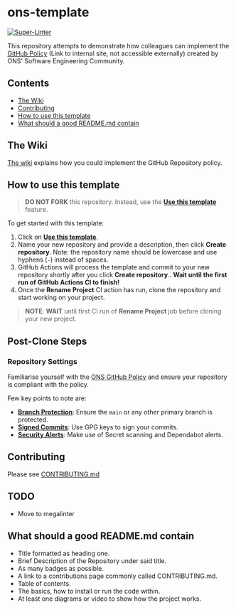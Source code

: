 # ons-template

[![Super-Linter](https://github.com/ONSdigital/ons-template/actions/workflows/super-linter.yml/badge.svg?branch=main)](https://github.com/ONSdigital/ons-template/actions/workflows/super-linter.yml)

This repository attempts to demonstrate how colleagues can implement the [GitHub Policy](https://officenationalstatistics.sharepoint.com/sites/ONS_DDaT_Communities/Software%20Engineering%20Policies/Draft_Sub_Policies/GitHub%20Usage%20Policy.docx) (Link to internal site, not accessible externally) created by ONS' Software Engineering Community.

## Contents
* [The Wiki](#the-wiki)
* [Contributing](#contributing)
* [How to use this template](#how-to-use-thistemplate)
* [What should a good README.md contain](#what-should-a-good-readmemd-contain)

## The Wiki
[The wiki](../../wiki) explains how you could implement the GitHub Repository policy.

## How to use this template

> **DO NOT FORK** this repository. Instead, use the
> **[Use this template](https://github.com/ONSdigital/ons-template/generate)** feature.

To get started with this template:

1. Click on **[Use this template](https://github.com/ONSdigital/ons-template/generate)**.
2. Name your new repository and provide a description, then click **Create repository**. Note: the repository name
   should be lowercase and use
   hyphens (`-`) instead of spaces.
3. GitHub Actions will process the template and commit to your new repository shortly after you click **Create
   repository**.. **Wait until the first
   run of GitHub Actions CI to finish!**
4. Once the **Rename Project** CI action has run, clone the repository and start working on your project.

> **NOTE**: **WAIT** until first CI run of **Rename Project** job before cloning your new project.

## Post-Clone Steps
### Repository Settings
Familiarise yourself with the [ONS GitHub Policy](../../wiki) and ensure your repository is compliant with the policy.

Few key points to note are:

- **[Branch Protection](https://github.com/ONSdigital/ons-template/wiki/5.7-Branch-Protection-rules)**: Ensure
  the `main` or any other primary branch
  is protected.
- **[Signed Commits](https://github.com/ONSdigital/ons-template/wiki/5.8-Signed-Commits)**: Use GPG keys to sign your
  commits.
- **[Security Alerts](https://github.com/ONSdigital/ons-template/wiki/6.2-Security)**: Make use of Secret scanning and
  Dependabot alerts.

## Contributing
Please see [CONTRIBUTING.md](CONTRIBUTING.md)

## TODO
- Move to megalinter

## What should a good README.md contain
* Title formatted as heading one.
* Brief Description of the Repository under said title.
* As many badges as possible.
* A link to a contributions page commonly called CONTRIBUTING.md.
* Table of contents.
* The basics, how to install or run the code within.
* At least one diagrams or video to show how the project works.
